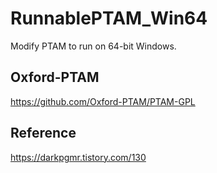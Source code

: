 # RunnablePTAM_Win64

Modify PTAM to run on 64-bit Windows.

## Oxford-PTAM
https://github.com/Oxford-PTAM/PTAM-GPL

## Reference
https://darkpgmr.tistory.com/130
